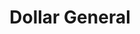 ---
title: "Dollar General"
url: /norfolk/dollar-general-west-ocean-view-avenue/
shop: variety store
---